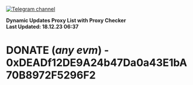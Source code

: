 [![Telegram channel](https://img.shields.io/endpoint?url=https://runkit.io/damiankrawczyk/telegram-badge/branches/master?url=https://t.me/n4z4v0d)](https://t.me/n4z4v0d) 

**Dynamic Updates Proxy List with Proxy Checker**  
**Last Updated: 18.12.23 06:37**

# DONATE (_any evm_) - 0xDEADf12DE9A24b47Da0a43E1bA70B8972F5296F2
